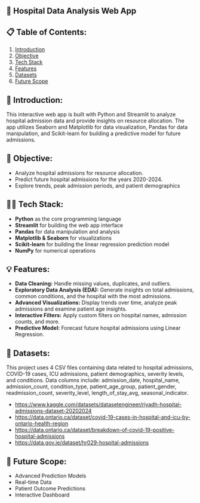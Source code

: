 ## 🏥 Hospital Data Analysis Web App

## 📋 Table of Contents:
1. [Introduction](#introduction)  
2. [Objective](#objective)  
3. [Tech Stack](#tech-stack)  
4. [Features](#features)  
5. [Datasets](#datasets)  
6. [Future Scope](#future-scope)
   

## 🌱 Introduction:
This interactive web app is built with Python and Streamlit to analyze hospital admission data and provide insights on resource allocation. The app utilizes Seaborn and Matplotlib for data visualization, Pandas for data manipulation, and Scikit-learn for building a predictive model for future admissions.

## 🎯 Objective:
- Analyze hospital admissions for resource allocation.
- Predict future hospital admissions for the years 2020-2024.
- Explore trends, peak admission periods, and patient demographics

## 🧑‍💻 Tech Stack:
- **Python** as the core programming language
- **Streamlit** for building the web app interface
- **Pandas** for data manipulation and analysis
- **Matplotlib & Seaborn** for visualizations
- **Scikit-learn** for building the linear regression prediction model
- **NumPy** for numerical operations

## 💡 Features:
- **Data Cleaning:** Handle missing values, duplicates, and outliers.
- **Exploratory Data Analysis (EDA):** Generate insights on total admissions, common conditions, and the hospital with the most admissions.
- **Advanced Visualizations:** Display trends over time, analyze peak admissions and examine patient age insights.
- **Interactive Filters:** Apply custom filters on hospital names, admission counts, and more.
- **Predictive Model:** Forecast future hospital admissions using Linear Regression.

## 📂 Datasets:
This project uses 4 CSV files containing data related to hospital admissions, COVID-19 cases, ICU admissions, patient demographics, severity levels, and conditions.
Data columns include: admission_date, hospital_name, admission_count, condition_type, patient_age_group, patient_gender, readmission_count, severity_level, length_of_stay_avg, seasonal_indicator.
- https://www.kaggle.com/datasets/datasetengineer/riyadh-hospital-admissions-dataset-20202024
- https://data.ontario.ca/dataset/covid-19-cases-in-hospital-and-icu-by-ontario-health-region
- https://data.ontario.ca/dataset/breakdown-of-covid-19-positive-hospital-admissions
- https://data.gov.ie/dataset/hr029-hospital-admissions

## 🚀 Future Scope: 
- Advanced Prediction Models
- Real-time Data
- Patient Outcome Predictions
- Interactive Dashboard
